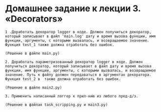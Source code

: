 # Домашнее задание к лекции 3. «Decorators»

    1 .Доработать декоратор logger в коде. Должен получиться декоратор, который записывает в файл 'main.log' дату и время вызова функции, имя функции, аргументы, с которыми вызвалась, и возвращаемое значение. Функция test_1 также должна отработать без ошибок.

    (Решение в файле main.py)

    2. Доработать параметризованный декоратор logger в коде. Должен получиться декоратор, который записывает в файл дату и время вызова функции, имя функции, аргументы, с которыми вызвалась, и возвращаемое значение. Путь к файлу должен передаваться в аргументах декоратора. Функция test_2 в  также должна отработать без ошибок.
   
    (Решение в файле main2.py)   
   
    3. Применить написанный логгер к прил-нию из любого пред-д/з.

    (Решение в файлах task_scripping.py и main3.py)


